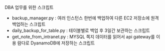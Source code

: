 DBA 업무를 위한 스크립트 
 - backup_manager.py : 여러 인스턴스 한번에 백업하여 다른 EC2 저장소에 원격 백업하는 스크립트
 - daily_backup_for_table.py : 테이블별로 백업 후 3일간 보관하는 스크립트
 - get_note_from_intranet.py : MYSQL 쪽지 데이터를 읽어서 api gateway를 이용 람다로 DyanamoDB에 저장하는 스크립트
